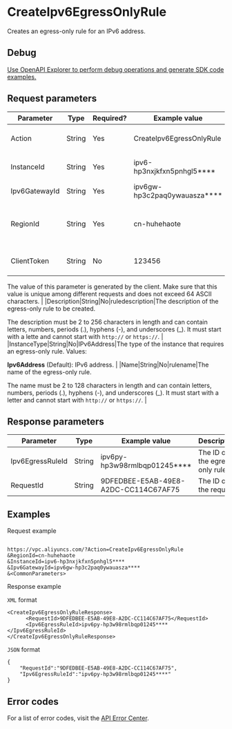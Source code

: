 # CreateIpv6EgressOnlyRule

Creates an egress-only rule for an IPv6 address.

## Debug

[Use OpenAPI Explorer to perform debug operations and generate SDK code examples.](https://api.aliyun.com/#product=Vpc&api=CreateIpv6EgressOnlyRule&type=RPC&version=2016-04-28)

## Request parameters

|Parameter|Type|Required?|Example value|Description|
|---------|----|---------|-------------|-----------|
|Action|String|Yes|CreateIpv6EgressOnlyRule|The name of this action. Value: **CreateIpv6EgressOnlyRule**. |
|InstanceId|String|Yes|ipv6-hp3nxjkfxn5pnhgl5\*\*\*\*|The ID of the IPv6 address for which the egress-only rule is to be created. |
|Ipv6GatewayId|String|Yes|ipv6gw-hp3c2paq0ywauasza\*\*\*\*|The ID of the IPv6 Gateway. |
|RegionId|String|Yes|cn-huhehaote|The ID of the region to which the IPv6 Gateway belongs. To query the region ID, call [DescribeRegions](~~36063~~). |
|ClientToken|String|No|123456|The client token. It is used to ensure the idempotence of the request.

 The value of this parameter is generated by the client. Make sure that this value is unique among different requests and does not exceed 64 ASCII characters. |
|Description|String|No|ruledescription|The description of the egress-only rule to be created.

 The description must be 2 to 256 characters in length and can contain letters, numbers, periods \(.\), hyphens \(-\), and underscores \(\_\). It must start with a lette and cannot start with `http://` or `https://`. |
|InstanceType|String|No|IPv6Address|The type of the instance that requires an egress-only rule. Values:

 **Ipv6Address** \(Default\): IPv6 address. |
|Name|String|No|rulename|The name of the egress-only rule.

 The name must be 2 to 128 characters in length and can contain letters, numbers, periods \(.\), hyphens \(-\), and underscores \(\_\). It must start with a letter and cannot start with `http://` or `https://`. |

## Response parameters

|Parameter|Type|Example value|Description|
|---------|----|-------------|-----------|
|Ipv6EgressRuleId|String|ipv6py-hp3w98rmlbqp01245\*\*\*\*|The ID of the egress-only rule. |
|RequestId|String|9DFEDBEE-E5AB-49E8-A2DC-CC114C67AF75|The ID of the request. |

## Examples

Request example

```

https://vpc.aliyuncs.com/?Action=CreateIpv6EgressOnlyRule
&RegionId=cn-huhehaote
&InstanceId=ipv6-hp3nxjkfxn5pnhgl5****
&Ipv6GatewayId=ipv6gw-hp3c2paq0ywauasza****
&<CommonParameters>

```

Response example

`XML` format

```
<CreateIpv6EgressOnlyRuleResponse>
	  <RequestId>9DFEDBEE-E5AB-49E8-A2DC-CC114C67AF75</RequestId>
	  <Ipv6EgressRuleId>ipv6py-hp3w98rmlbqp01245****</Ipv6EgressRuleId>
</CreateIpv6EgressOnlyRuleResponse>
```

`JSON` format

```
{
	"RequestId":"9DFEDBEE-E5AB-49E8-A2DC-CC114C67AF75",
	"Ipv6EgressRuleId":"ipv6py-hp3w98rmlbqp01245****"
}
```

## Error codes

For a list of error codes, visit the [API Error Center](https://error-center.alibabacloud.com/status/product/Vpc).

